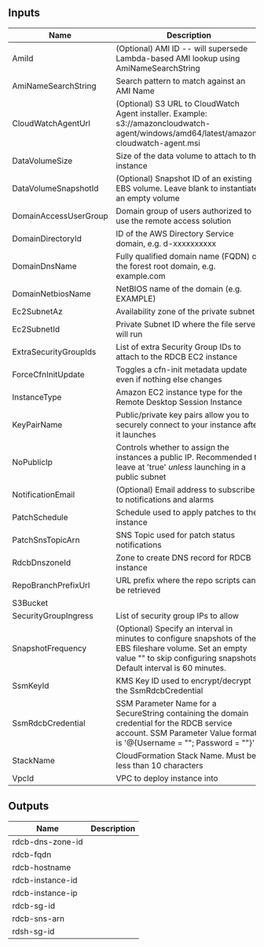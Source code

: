 ## Inputs

| Name | Description | Type | Default | Required |
|------|-------------|:----:|:-----:|:-----:|
| AmiId | (Optional) AMI ID -- will supersede Lambda-based AMI lookup using AmiNameSearchString | string | `""` | no |
| AmiNameSearchString | Search pattern to match against an AMI Name | string | `"Windows_Server-2016-English-Full-Base-*"` | no |
| CloudWatchAgentUrl | (Optional) S3 URL to CloudWatch Agent installer. Example: s3://amazoncloudwatch-agent/windows/amd64/latest/amazon-cloudwatch-agent.msi | string | `""` | no |
| DataVolumeSize | Size of the data volume to attach to the instance | string | `"50"` | no |
| DataVolumeSnapshotId | (Optional) Snapshot ID of an existing EBS volume. Leave blank to instantiate an empty volume | string | `""` | no |
| DomainAccessUserGroup | Domain group of users authorized to use the remote access solution | string | `"yourgroupname"` | no |
| DomainDirectoryId | ID of the AWS Directory Service domain, e.g. d-xxxxxxxxxx | string | `"d-xxxxxxxxxx"` | no |
| DomainDnsName | Fully qualified domain name (FQDN) of the forest root domain, e.g. example.com | string | `"ad.example.com"` | no |
| DomainNetbiosName | NetBIOS name of the domain (e.g. EXAMPLE) | string | `"example"` | no |
| Ec2SubnetAz | Availability zone of the private subnet | string | `"us-east-1a"` | no |
| Ec2SubnetId | Private Subnet ID where the file server will run | string | `"subnet-xxxxxxxx"` | no |
| ExtraSecurityGroupIds | List of extra Security Group IDs to attach to the RDCB EC2 instance | list | `<list>` | no |
| ForceCfnInitUpdate | Toggles a cfn-init metadata update even if nothing else changes | string | `"A"` | no |
| InstanceType | Amazon EC2 instance type for the Remote Desktop Session Instance | string | `"t2.medium"` | no |
| KeyPairName | Public/private key pairs allow you to securely connect to your instance after it launches | string | `"yourkeypair"` | no |
| NoPublicIp | Controls whether to assign the instances a public IP. Recommended to leave at 'true' _unless_ launching in a public subnet | string | `"true"` | no |
| NotificationEmail | (Optional) Email address to subscribe to notifications and alarms | string | `""` | no |
| PatchSchedule | Schedule used to apply patches to the instance | string | `"cron(0 6 ? * Sat *)"` | no |
| PatchSnsTopicArn | SNS Topic used for patch status notifications | string | `""` | no |
| RdcbDnszoneId | Zone to create DNS record for RDCB instance | string | `""` | no |
| RepoBranchPrefixUrl | URL prefix where the repo scripts can be retrieved | string | `"https://raw.githubusercontent.com/plus3it/cfn/master"` | no |
| S3Bucket |  | string | n/a | yes |
| SecurityGroupIngress | List of security group IPs to allow | list | `<list>` | no |
| SnapshotFrequency | (Optional) Specify an interval in minutes to configure snapshots of the EBS fileshare volume. Set an empty value "" to skip configuring snapshots. Default interval is 60 minutes. | string | `"60"` | no |
| SsmKeyId | KMS Key ID used to encrypt/decrypt the SsmRdcbCredential | string | `"xxxxxxxx-xxxx-xxxx-xxxx-xxxxxxxxxxxx"` | no |
| SsmRdcbCredential | SSM Parameter Name for a SecureString containing the domain credential for the RDCB service account. SSM Parameter Value format is '@{Username = "<user>"; Password = "<password>"}' | string | `"/your-path/rdcb/credential"` | no |
| StackName | CloudFormation Stack Name.  Must be less than 10 characters | string | n/a | yes |
| VpcId | VPC to deploy instance into | string | `"vpc-12345678"` | no |

## Outputs

| Name | Description |
|------|-------------|
| rdcb-dns-zone-id |  |
| rdcb-fqdn |  |
| rdcb-hostname |  |
| rdcb-instance-id |  |
| rdcb-instance-ip |  |
| rdcb-sg-id |  |
| rdcb-sns-arn |  |
| rdsh-sg-id |  |
